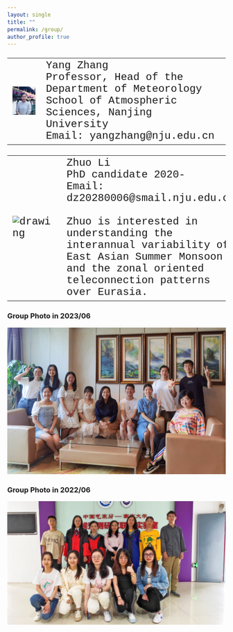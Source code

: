 ```yaml
---
layout: single
title: ""
permalink: /group/
author_profile: true
---
```





<font size="5" face="Courier New" >
<table>
  <tr>
    <td><img src="/images/Yang_2014_4.png" alt="drawing" width="200" div align=center></td>
    <td colspan="3">Yang Zhang <br> Professor, Head of the Department of Meteorology <br>School of Atmospheric Sciences, Nanjing University<br>Email: yangzhang@nju.edu.cn<br></td>
  </tr>
</table>
<table>
  <tr>
    <td><img src="/images/500x300.png" alt="drawing" width="300"/></td>
    <td>Zhuo Li<br>PhD candidate 2020-<br>Email: dz20280006@smail.nju.edu.cn<br><br>Zhuo is interested in understanding the interannual variability of East Asian Summer Monsoon and the zonal oriented teleconnection patterns over Eurasia.</td>
    <td><img src="/images/500x300.png" alt="drawing" width="300"/></td>
    <td>somebody.</td>
  </tr>
</table>

</font>


### Group Photo in 2023/06

![groupphoto1](/images/groupphoto1.JPG)

### Group Photo in 2022/06

![groupphoto1](/images/groupphoto2.JPG)


